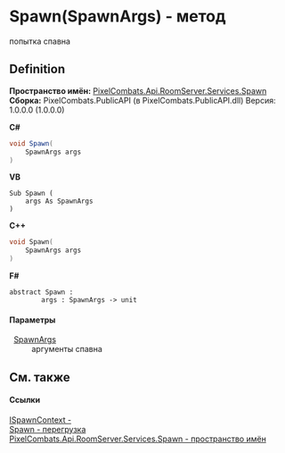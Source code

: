 # Spawn(SpawnArgs) - метод


попытка спавна



## Definition
**Пространство имён:** <a href="0971793b-47eb-58b2-d7a8-6c570042d7d9">PixelCombats.Api.RoomServer.Services.Spawn</a>  
**Сборка:** PixelCombats.PublicAPI (в PixelCombats.PublicAPI.dll) Версия: 1.0.0.0 (1.0.0.0)

**C#**
``` C#
void Spawn(
	SpawnArgs args
)
```
**VB**
``` VB
Sub Spawn ( 
	args As SpawnArgs
)
```
**C++**
``` C++
void Spawn(
	SpawnArgs args
)
```
**F#**
``` F#
abstract Spawn : 
        args : SpawnArgs -> unit 
```



#### Параметры
<dl><dt>  <a href="69941787-22a9-dc25-ef7d-61e75affb880">SpawnArgs</a></dt><dd>аргументы спавна</dd></dl>

## См. также


#### Ссылки
<a href="c63de599-658c-3853-3ceb-8251d961bf63">ISpawnContext - </a>  
<a href="5e513dcc-fa4e-5685-eb12-a6a37f29d6f9">Spawn - перегрузка</a>  
<a href="0971793b-47eb-58b2-d7a8-6c570042d7d9">PixelCombats.Api.RoomServer.Services.Spawn - пространство имён</a>  
